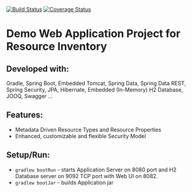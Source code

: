 [![Build Status](https://github.com/zzFluke/ResourceInventory/workflows/Java%20CI/badge.svg?branch=spring_security)](https://github.com/zzFluke/ResourceInventory/actions?query=workflow%3A%22Java+CI%22+branch%3Aspring_security) [![Coverage Status](https://coveralls.io/repos/github/zzFluke/ResourceInventory/badge.svg?branch=spring_security)](https://coveralls.io/github/zzFluke/ResourceInventory?branch=spring_security)

# Demo Web Application Project for Resource Inventory

## Developed with:
Gradle, Spring Boot, Embedded Tomcat, Spring Data, Spring Data REST, Spring Security, JPA, Hibernate, Embedded (In-Memory) H2 Database, JOOQ, Swagger ...

## Features:
- Metadata Driven Resource Types and Resource Properties
- Enhanced, customizable and flexible Security Model

## Setup/Run:
- `gradlew bootRun` - starts Application Server on 8080 port and H2 Database server on 9092 TCP port with Web UI on 8082.
- `gradlew bootJar` - builds Application jar

